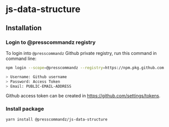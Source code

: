 # js-data-structure

## Installation

### Login to @presscommandz registry

To login into `@presscommandz` Github private registry, run this command in command line:

```bash
npm login --scope=@presscommandz --registry=https://npm.pkg.github.com

> Username: Github username
> Password: Access Token
> Email: PUBLIC-EMAIL-ADDRESS
```

Github access token can be created in <https://github.com/settings/tokens>.

### Install package

```bash
yarn install @presscommandz/js-data-structure
```
